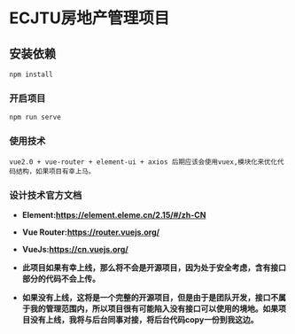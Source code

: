 # ECJTU房地产管理项目

## 安装依赖
```
npm install
```

### 开启项目
```
npm run serve
```

### 使用技术
```
vue2.0 + vue-router + element-ui + axios 后期应该会使用vuex,模块化来优化代码结构，如果项目有幸上马。
```

### 设计技术官方文档
- **Element:https://element.eleme.cn/2.15/#/zh-CN** 
- **Vue Router:https://router.vuejs.org/**
- **VueJs:https://cn.vuejs.org/**

- **此项目如果有幸上线，那么将不会是开源项目，因为处于安全考虑，含有接口部分的代码不会上传。**
- **如果没有上线，这将是一个完整的开源项目，但是由于是团队开发，接口不属于我的管理范围内，所以项目很有可能陷入没有接口可以使用的境地。如果项目没有上线，我将与后台同事对接，将后台代码copy一份到我这边。**
